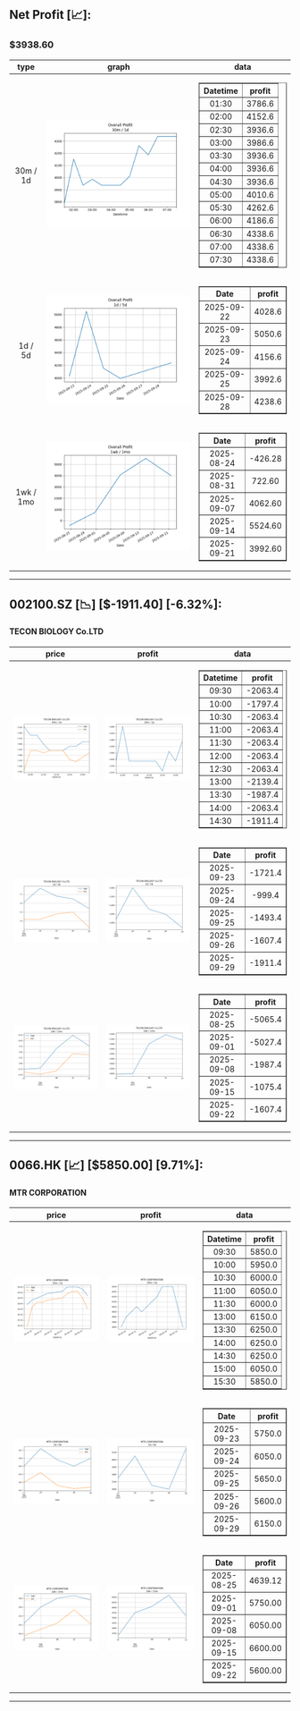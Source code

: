 ## Net Profit [📈]:
### $3938.60
|type|graph|data|
|:---:|:---:|:---:|
|30m / 1d|![net_profit](image/overall_30m-1d.png)|<table border="1" class="dataframe"> <thead> <tr style="text-align: center;"> <th>Datetime</th> <th>profit</th> </tr> </thead> <tbody> <tr> <td>01:30</td> <td>3786.6</td> </tr> <tr> <td>02:00</td> <td>4152.6</td> </tr> <tr> <td>02:30</td> <td>3936.6</td> </tr> <tr> <td>03:00</td> <td>3986.6</td> </tr> <tr> <td>03:30</td> <td>3936.6</td> </tr> <tr> <td>04:00</td> <td>3936.6</td> </tr> <tr> <td>04:30</td> <td>3936.6</td> </tr> <tr> <td>05:00</td> <td>4010.6</td> </tr> <tr> <td>05:30</td> <td>4262.6</td> </tr> <tr> <td>06:00</td> <td>4186.6</td> </tr> <tr> <td>06:30</td> <td>4338.6</td> </tr> <tr> <td>07:00</td> <td>4338.6</td> </tr> <tr> <td>07:30</td> <td>4338.6</td> </tr> </tbody></table>|
|1d / 5d|![net_profit](image/overall_1d-5d.png)|<table border="1" class="dataframe"> <thead> <tr style="text-align: center;"> <th>Date</th> <th>profit</th> </tr> </thead> <tbody> <tr> <td>2025-09-22</td> <td>4028.6</td> </tr> <tr> <td>2025-09-23</td> <td>5050.6</td> </tr> <tr> <td>2025-09-24</td> <td>4156.6</td> </tr> <tr> <td>2025-09-25</td> <td>3992.6</td> </tr> <tr> <td>2025-09-28</td> <td>4238.6</td> </tr> </tbody></table>|
|1wk / 1mo|![net_profit](image/overall_1wk-1mo.png)|<table border="1" class="dataframe"> <thead> <tr style="text-align: center;"> <th>Date</th> <th>profit</th> </tr> </thead> <tbody> <tr> <td>2025-08-24</td> <td>-426.28</td> </tr> <tr> <td>2025-08-31</td> <td>722.60</td> </tr> <tr> <td>2025-09-07</td> <td>4062.60</td> </tr> <tr> <td>2025-09-14</td> <td>5524.60</td> </tr> <tr> <td>2025-09-21</td> <td>3992.60</td> </tr> </tbody></table>|
---
## 002100.SZ [📉] [$-1911.40] [-6.32%]:
#### TECON BIOLOGY Co.LTD
|price|profit|data|
|:---:|:---:|:---:|
|![price](image/002100.SZ_30m-1d_price.png)|![profit](image/002100.SZ_30m-1d_profit.png)|<table border="1" class="dataframe"> <thead> <tr style="text-align: center;"> <th>Datetime</th> <th>profit</th> </tr> </thead> <tbody> <tr> <td>09:30</td> <td>-2063.4</td> </tr> <tr> <td>10:00</td> <td>-1797.4</td> </tr> <tr> <td>10:30</td> <td>-2063.4</td> </tr> <tr> <td>11:00</td> <td>-2063.4</td> </tr> <tr> <td>11:30</td> <td>-2063.4</td> </tr> <tr> <td>12:00</td> <td>-2063.4</td> </tr> <tr> <td>12:30</td> <td>-2063.4</td> </tr> <tr> <td>13:00</td> <td>-2139.4</td> </tr> <tr> <td>13:30</td> <td>-1987.4</td> </tr> <tr> <td>14:00</td> <td>-2063.4</td> </tr> <tr> <td>14:30</td> <td>-1911.4</td> </tr> </tbody></table>|
|![price](image/002100.SZ_1d-5d_price.png)|![profit](image/002100.SZ_1d-5d_profit.png)|<table border="1" class="dataframe"> <thead> <tr style="text-align: center;"> <th>Date</th> <th>profit</th> </tr> </thead> <tbody> <tr> <td>2025-09-23</td> <td>-1721.4</td> </tr> <tr> <td>2025-09-24</td> <td>-999.4</td> </tr> <tr> <td>2025-09-25</td> <td>-1493.4</td> </tr> <tr> <td>2025-09-26</td> <td>-1607.4</td> </tr> <tr> <td>2025-09-29</td> <td>-1911.4</td> </tr> </tbody></table>|
|![price](image/002100.SZ_1wk-1mo_price.png)|![profit](image/002100.SZ_1wk-1mo_profit.png)|<table border="1" class="dataframe"> <thead> <tr style="text-align: center;"> <th>Date</th> <th>profit</th> </tr> </thead> <tbody> <tr> <td>2025-08-25</td> <td>-5065.4</td> </tr> <tr> <td>2025-09-01</td> <td>-5027.4</td> </tr> <tr> <td>2025-09-08</td> <td>-1987.4</td> </tr> <tr> <td>2025-09-15</td> <td>-1075.4</td> </tr> <tr> <td>2025-09-22</td> <td>-1607.4</td> </tr> </tbody></table>|
---
## 0066.HK [📈] [$5850.00] [9.71%]:
#### MTR CORPORATION
|price|profit|data|
|:---:|:---:|:---:|
|![price](image/0066.HK_30m-1d_price.png)|![profit](image/0066.HK_30m-1d_profit.png)|<table border="1" class="dataframe"> <thead> <tr style="text-align: center;"> <th>Datetime</th> <th>profit</th> </tr> </thead> <tbody> <tr> <td>09:30</td> <td>5850.0</td> </tr> <tr> <td>10:00</td> <td>5950.0</td> </tr> <tr> <td>10:30</td> <td>6000.0</td> </tr> <tr> <td>11:00</td> <td>6050.0</td> </tr> <tr> <td>11:30</td> <td>6000.0</td> </tr> <tr> <td>13:00</td> <td>6150.0</td> </tr> <tr> <td>13:30</td> <td>6250.0</td> </tr> <tr> <td>14:00</td> <td>6250.0</td> </tr> <tr> <td>14:30</td> <td>6250.0</td> </tr> <tr> <td>15:00</td> <td>6050.0</td> </tr> <tr> <td>15:30</td> <td>5850.0</td> </tr> </tbody></table>|
|![price](image/0066.HK_1d-5d_price.png)|![profit](image/0066.HK_1d-5d_profit.png)|<table border="1" class="dataframe"> <thead> <tr style="text-align: center;"> <th>Date</th> <th>profit</th> </tr> </thead> <tbody> <tr> <td>2025-09-23</td> <td>5750.0</td> </tr> <tr> <td>2025-09-24</td> <td>6050.0</td> </tr> <tr> <td>2025-09-25</td> <td>5650.0</td> </tr> <tr> <td>2025-09-26</td> <td>5600.0</td> </tr> <tr> <td>2025-09-29</td> <td>6150.0</td> </tr> </tbody></table>|
|![price](image/0066.HK_1wk-1mo_price.png)|![profit](image/0066.HK_1wk-1mo_profit.png)|<table border="1" class="dataframe"> <thead> <tr style="text-align: center;"> <th>Date</th> <th>profit</th> </tr> </thead> <tbody> <tr> <td>2025-08-25</td> <td>4639.12</td> </tr> <tr> <td>2025-09-01</td> <td>5750.00</td> </tr> <tr> <td>2025-09-08</td> <td>6050.00</td> </tr> <tr> <td>2025-09-15</td> <td>6600.00</td> </tr> <tr> <td>2025-09-22</td> <td>5600.00</td> </tr> </tbody></table>|
---
